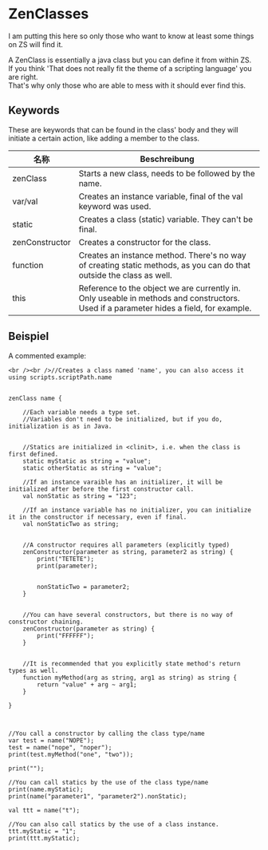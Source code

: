 # ZenClasses

I am putting this here so only those who want to know at least some things on ZS will find it.

A ZenClass is essentially a java class but you can define it from within ZS.  
If you think 'That does not really fit the theme of a scripting language' you are right.  
That's why only those who are able to mess with it should ever find this.

## Keywords

These are keywords that can be found in the class' body and they will initiate a certain action, like adding a member to the class.

| 名称             | Beschreibung                                                                                                                           |
| -------------- | -------------------------------------------------------------------------------------------------------------------------------------- |
| zenClass       | Starts a new class, needs to be followed by the name.                                                                                  |
| var/val        | Creates an instance variable, final of the val keyword was used.                                                                       |
| static         | Creates a class (static) variable. They can't be final.                                                                                |
| zenConstructor | Creates a constructor for the class.                                                                                                   |
| function       | Creates an instance method. There's no way of creating static methods, as you can do that outside the class as well.                   |
| this           | Reference to the object we are currently in. Only useable in methods and constructors. Used if a parameter hides a field, for example. |

## Beispiel

A commented example:

```zenscript
<br /><br />//Creates a class named 'name', you can also access it using scripts.scriptPath.name


zenClass name {

    //Each variable needs a type set. 
    //Variables don't need to be initialized, but if you do, initialization is as in Java.


    //Statics are initialized in <clinit>, i.e. when the class is first defined.
    static myStatic as string = "value";
    static otherStatic as string = "value";

    //If an instance varaible has an initializer, it will be initialized after before the first constructor call.
    val nonStatic as string = "123";

    //If an instance variable has no initializer, you can initialize it in the constructor if necessary, even if final.
    val nonStaticTwo as string;


    //A constructor requires all parameters (explicitly typed)
    zenConstructor(parameter as string, parameter2 as string) {
        print("TETETE");
        print(parameter);


        nonStaticTwo = parameter2;
    }


    //You can have several constructors, but there is no way of constructor chaining.
    zenConstructor(parameter as string) {
        print("FFFFFF");
    }


    //It is recommended that you explicitly state method's return types as well.
    function myMethod(arg as string, arg1 as string) as string {
        return "value" + arg ~ arg1;
    }

}



//You call a constructor by calling the class type/name
var test = name("NOPE");
test = name("nope", "noper");
print(test.myMethod("one", "two"));

print("");

//You can call statics by the use of the class type/name
print(name.myStatic);
print(name("parameter1", "parameter2").nonStatic);

val ttt = name("t");

//You can also call statics by the use of a class instance.
ttt.myStatic = "1";
print(ttt.myStatic);
```